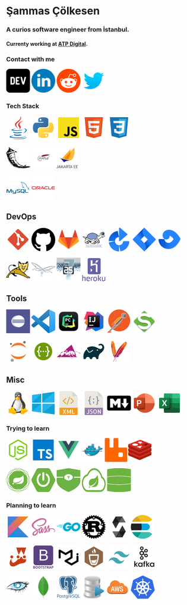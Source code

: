 # Şammas Çölkesen 
### A curios software engineer from İstanbul.

#### Currenty working at <a href="https://www.atp.com.tr/">ATP Digital</a>.

### Contact with me

<a href="https://dev.to/kavanozkafa" target="_blank"><img src="icon/contact/dev_to.png" width="64" height = "64"></a>  <a href="https://www.linkedin.com/in/sammascolkesen/" target="_blank"><img alt="LinkedIn" src="icon/contact/linkedin.png" width="64" height = "64"/></a>  <a href="https://www.reddit.com/user/sammascolkesen"><img alt="Reddit" src="icon/contact/reddit.png" width="64" height = "64 "/></a>   <a href="https://twitter.com/colkesensammas"><img alt="twitter"  src="./icon/contact/twitter.png" width="64" height = "64" /></a>



### Tech Stack



<a href="https://www.java.com/tr/"><img alt="java"  src="./icon/language/java.png" width="64" height = "64"></a> <a href="https://www.python.org/"><img alt="python"  src="./icon/language/python.png" width="64" height = "64"></a>
<a href="https://www.javascript.com/"><img alt="javascript"  src="./icon/language/js.png" width="64" height = "64"></a> <a href="https://html.com/"><img alt="html"  src="./icon/language/html.png" width="64" height = "64"></a> <a href="https://developer.mozilla.org/en-US/docs/Web/CSS"><img alt="css"  src="./icon/language/css.png" width="64" height = "64"></a>

 
<a href="https://flask.palletsprojects.com/en/2.0.x/"><img alt="flask"  src="./icon/framework/flask.png" width="64" height = "64"></a> <a href="https://axis.apache.org/"><img alt="axis"  src="./icon/framework/axis.png" width="64" height = "64"></a><a href="https://jakarta.ee/"><img alt="jakarta"  src="./icon/framework/jakarta.png" width="64" height = "64"></a>


<a href="https://www.mysql.com/"><img alt="mysql"  src="./icon/db/mysql.png" width="64" height = "64"></a>  <a href="https://www.oracle.com/tr"><img alt="oracle"  src="./icon/db/oracle.png" width="64" height = "64"></a>


## DevOps
 

<a href="https://git-scm.com/" target="_blank"><img alt="git"  src="./icon/devops/git.png" width="64" height = "64"></a> <a href="https://github.com"><img alt="github"  src="./icon/devops/github.png" width="64" height = "64"></a> <a href="https://gitlab.com"><img alt="gitlab"  src="./icon/devops/gitlab.png" width="64" height = "64"></a> <a href="https://tortoisesvn.net/"><img alt="svn"  src="./icon/devops/svn.png" width="64" height = "64"></a> <a href="https://www.atlassian.com/software/bamboo"><img alt="bamboo"  src="./icon/devops/bamboo.png" width="64" height = "64"></a> <a href="https://www.atlassian.com/software/jira"><img alt="jira"  src="./icon/devops/jira.png" width="64" height = "64"></a> <a href="https://www.atlassian.com/software/fisheye"><img alt="fisheye"  src="./icon/devops/fisheye.png" width="64" height = "64"></a>


<a href="http://tomcat.apache.org/"><img alt="tomcat"  src="./icon/devops/tomcat.png" width="64" height = "64"></a> <a href="https://www.wildfly.org/"><img alt="wildfly"  src="./icon/devops/wildfly.png" width="64" height = "64"></a> <a href="https://docs.jboss.org/author/display/AS71/Documentation.html"><img alt="jboss"  src="./icon/devops/jboss7.png" width="64" height = "64"></a> <a href="https://www.heroku.com/about"><img alt="heroku"  src="./icon/devops/heroku.png" width="64" height = "64"></a>


## Tools


<a href="https://www.eclipse.org/"><img alt="Eclipse"  src="./icon/ide/eclipse.png" width="64" height = "64"></a> <a href="https://code.visualstudio.com/"><img alt="VS Code"  src="./icon/ide/vscode.png" width="64" height = "64"></a> <a href="https://www.jetbrains.com/pycharm/"><img alt="Pycharm"  src="./icon/ide/pycharm.png" width="64" height = "64"></a> <a href="https://www.jetbrains.com/idea/"><img alt="Intellij"  src="./icon/ide/intellij.png" width="64" height = "64"></a> <a href="https://www.postman.com/"><img alt="Postman"  src="./icon/tools/postman.png" width="64" height = "64"></a> <a href="https://www.soapui.org/"><img alt="SoapUI"  src="./icon/tools/soapui.png" width="64" height = "64"></a>

<a href="https://jupyter.org/"><img alt="Jupyter"  src="./icon/tools/jupyter.png" width="64" height = "64"></a>  <a href="https://swagger.io/"><img alt="Swagger"  src="./icon/tools/swagger.png" width="64" height = "64"></a> <a href="https://ant.apache.org/"><img alt="ant"  src="./icon/tools/apache_ant.png" width="64" height = "64"></a> <a href="https://gradle.org/"><img alt="gradle"  src="./icon/tools/gradle.png" width="64" height = "64"></a> <a href="https://maven.apache.org/"><img alt="maven"  src="./icon/tools/maven.png" width="64" height = "64"></a>

## Misc


<a href="https://www.linux.org/"><img alt="Linux"  src="./icon/tech/linux.png" width="64" height = "64"></a> <a href="https://www.microsoft.com/tr-tr/windows"><img alt="Windows"  src="./icon/tech/win10.png" width="64" height = "64"></a> <a href="https://www.xml.com/"><img alt="xml"  src="./icon/tech/xml.png" width="64" height = "64"></a> <a href="https://www.json.org/json-en.html"><img alt="json"  src="./icon/tech/json.png" width="64" height = "64"></a> <a href="https://www.markdownguide.org/"><img alt="Markdown"  src="./icon/tech/markdown.png" width="64" height = "64"></a> <a href="https://www.office.com/launch/powerpoint"><img alt="Powerpoint"  src="./icon/tech/powerpoint.png" width="64" height = "64"></a> <a href="https://www.office.com/launch/excel"><img alt="Excel"  src="./icon/tech/excel.png" width="64" height = "64"></a>


### Trying to learn

<a href="https://nodejs.org/en/"><img alt="node"  src="./icon/framework/node.png" width="64" height = "64"></a>  <a href="https://www.typescriptlang.org/"><img alt="typescript"  src="./icon/framework/typescript.png" width="64" height = "64"></a> <a href="https://vuejs.org/"><img alt="vue"  src="./icon/framework/vue.png" width="64" height = "64"></a><a href="https://www.docker.com/"><img alt="docker"  src="./icon/devops/docker.png" width="64" height = "64"></a><a href="https://www.rabbitmq.com/"><img alt="rabbitmq"  src="./icon/framework/rabbitmq.png" width="64" height = "64"></a><a href="https://redis.io/"><img alt="redis"  src="./icon/db/redis.png" width="64" height = "64"></a>


<a href="https://spring.io/"><img alt="spring"  src="./icon/framework/spring-framework.svg" width="64" height = "64"></a> <a href="https://spring.io/projects"><img alt="spring-boot"  src="./icon/framework/spring-boot.svg" width="64" height = "64"></a> <a href="https://spring.io/projects"><img alt="spring-security"  src="./icon/framework/security.svg" width="64" height = "64"></a> <a href="https://spring.io/projects"><img alt="spring-cloud"  src="./icon/framework/spring-cloud.svg" width="64" height = "64"></a> <a href="https://spring.io/projects"><img alt="spring-data"  src="./icon/framework/spring-data.svg" width="64" height = "64"></a>

### Planning to learn

<a href="https://kotlinlang.org/"><img alt="kotlin"  src="./icon/language/kotlin.png" width="64" height = "64"></a> <a href="https://sass-lang.com/"><img alt="sass"  src="./icon/language/sass.png" width="64" height = "64"></a> <a href="https://golang.org/"><img alt="golang"  src="./icon/language/golang.png" width="64" height = "64"></a> <a href="https://www.rust-lang.org/tr"><img alt="rust_lang"  src="./icon/language/rust_lang.png" width="64" height = "64"></a> <a href="https://soliditylang.org/"><img alt="solidity"  src="./icon/language/solidity.png" width="64" height = "64"></a><a href="https://www.elastic.co/"><img alt="elasticsearch"  src="./icon/tools/elasticsearch.png" width="64" height = "64"></a>

<a href="https://jestjs.io/"><img alt="jest"  src="./icon/framework/jest.png" width="64" height = "64"></a> <a href="https://getbootstrap.com/"><img alt="bootstrap"  src="./icon/framework/bootstrap.png" width="64" height = "64"></a> <a href="https://material-ui.com/"><img alt="material_ui"  src="./icon/framework/material_ui.png" width="64" height = "64"></a> <a href="https://mochajs.org/"><img alt="mocha"  src="./icon/framework/mocha.png" width="64" height = "64"></a> <a href="https://tailwindcss.com/"><img alt="tailwind"  src="./icon/framework/tailwind.png" width="64" height = "64"></a> <a href="https://kafka.apache.org/"><img alt="kafka"  src="./icon/framework/apache_kafka.png" width="64" height = "64"></a>

<a href="https://cassandra.apache.org/_/index.html"><img alt="apache_cassandra"  src="./icon/db/apache_cassandra.png" width="64" height = "64"></a> <a href="https://www.mongodb.com/"><img alt="mongodb"  src="./icon//db/mongodb.png" width="64" height = "64"></a> <a href="https://www.postgresql.org/"><img alt="postgresql"  src="./icon/db/postgresql.png" width="64" height = "64"></a><a href="https://www.microsoft.com/tr-tr/sql-server"><img alt="sqlserver"  src="./icon/db/sql.png" width="64" height = "64"></a> <a href="https://aws.amazon.com/tr/"><img alt="aws"  src="./icon/devops/aws.png" width="64" height = "64"></a>  <a href="https://kubernetes.io/"><img alt="kubernetes"  src="./icon/devops/kubernetes.png" width="64" height = "64"></a>